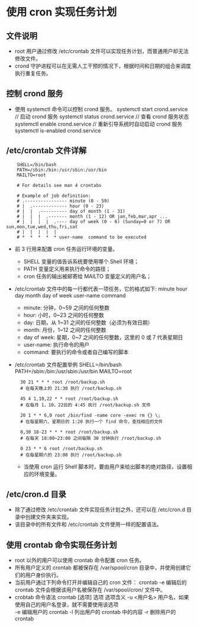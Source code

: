 

# 使用 cron 实现任务计划

## 文件说明
- root 用户通过修改 /etc/crontab 文件可以实现任务计划，而普通用户却无法修改文件。
- crond 守护进程可以在无需人工干预的情况下，根据时间和日期的组合来调度执行重复任务。

## 控制 crond 服务
- 使用 systemctl 命令可以控制 crond 服务。
        systemctl start crond.service           // 启动 crond 服务
        systemctl status crond.service          // 查看 crond 服务状态
        systemctl enable crond.service          // 重新引导系统时自动启动 crond 服务
        systemctl is-enabled crond.service

## /etc/crontab 文件详解
        SHELL=/bin/bash
        PATH=/sbin:/bin:/usr/sbin:/usr/bin
        MAILTO=root

        # For details see man 4 crontabs

        # Example of job definition:
        # .---------------- minute (0 - 59)
        # |  .------------- hour (0 - 23)
        # |  |  .---------- day of month (1 - 31)
        # |  |  |  .------- month (1 - 12) OR jan,feb,mar,apr ...
        # |  |  |  |  .---- day of week (0 - 6) (Sunday=0 or 7) OR sun,mon,tue,wed,thu,fri,sat
        # |  |  |  |  |
        # *  *  *  *  * user-name  command to be executed
- 前 3 行用来配置 cron 任务运行环境的变量。
    + SHELL 变量的值告诉系统要使用哪个 Shell 环境；
    + PATH 变量定义用来执行命令的路径；
    + cron 任务的输出被邮寄给 MAILTO 变量定义的用户名；
- /etc/crontab 文件中的每一行都代表一项任务，它的格式如下:
        minute   hour   day   month   day of week   user-name   command
    + minute:      分钟，0~59 之间的任何整数
    + hour:        小时，0~23 之间的任何整数
    + day:         日期，从 1~31 之间的任何整数（必须为有效日期）
    + month:       月份，1~12 之间的任何整数
    + day of week: 星期，0~7 之间的任何整数，这里的 0 或 7 代表星期日
    + user-name:   执行命令的用户
    + command:     要执行的命令或者自己编写的脚本
- /etc/crontab 文件配置举例
        SHELL=/bin/bash
        PATH=/sbin:/bin:/usr/sbin:/usr/bin
        MAILTO=root
        
        30 21 * * * root /root/backup.sh
        # 在每天晚上的 21:30 执行 /root/backup.sh
        
        45 4 1,10,22 * * root /root/backup.sh
        # 在每月 1，10，22日的 4:45 执行 /root/backup.sh 文件
        
        20 1 * * 6,0 root /bin/find -name core -exec rm {} \;
        # 在每星期六、星期日的 1:20 执行一个 find 命令，查找相应的文件
        
        0,30 18-23 * * * root /root/backup.sh
        # 在每天 18:00~23:00 之间每隔 30 分钟执行 /root/backup.sh
        
        0 23 * * 6 root /root/backup.sh
        # 在每星期六的 23:00 执行 /root/backup.sh
    + 当使用 cron 运行 Shell 脚本时，要由用户来给出脚本的绝对路径，设置相应的环境变量。
    
## /etc/cron.d 目录
- 除了通过修改 /etc/crontab 文件实现任务计划之外，还可以在 /etc/cron.d 目录中创建文件夹来实现。
- 该目录中的所有文件和 /etc/crontab 文件使用一样的配置语法。

## 使用 crontab 命令实现任务计划
- root 以外的用户可以使用 crontab 命令配置 cron 任务。
- 所有用户定义的 crontab 都被保存在 /var/spool/cron 目录中，并使用创建它们的用户身价执行。
- 当前用户通过下列命令打开并编辑自己的 cron 文件：
        crontab -e
  编辑后的 crontab 文件会根据该用户名被保存在 /var/spool/cron/<username> 文件中。
- crobtab 命令语法
        crontab [选项]
            选项              选项含义
            -u <用户名>     用户名，如果使用自己的用户名登录，就不需要使用该选项   
            -e              编辑用户的 crontab
            -l              列出用户的 crontab 中的内容
            -r              删除用户的 crontab

